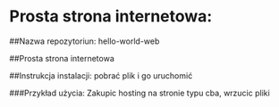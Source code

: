 # Prosta strona internetowa:

##Nazwa repozytoriun: hello-world-web

##Prosta strona internetowa

##Instrukcja instalacji: pobrać plik i go uruchomić

###Przykład użycia:
    Zakupic hosting na stronie typu cba, wrzucic pliki

